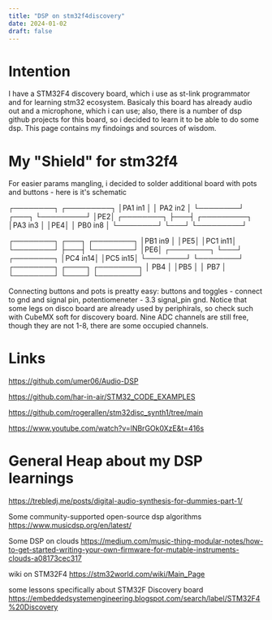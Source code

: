 ```yaml
---
title: "DSP on stm32f4discovery"
date: 2024-01-02
draft: false
---
```


# Intention

I have a STM32F4 discovery board, which i use as st-link programmator and for learning stm32 ecosystem.
Basicaly this board has already audio out and a microphone, which i can use; also, there is a number of dsp github projects for this board, so i decided to learn it to be able to do some dsp. This page contains my findoings and sources of wisdom.

# My "Shield" for stm32f4

For easier params mangling, i decided to solder additional board with pots and buttons - here is it's schematic

┌────────┐        ┌─────────┐
│PA1 in1 │        │ PA2 in2 │
└────────┘  ┌───┐ └─────────┘
            │PE2│
┌────────┐  ├───┤ ┌─────────┐
│PA3 in3 │  │PE4│ │ PB0 in8 │
└────────┘  └───┘ └─────────┘

┌────────┐  ┌───┐ ┌────────┐
│PB1 in9 │  │PE5│ │PC1 in11│
└────────┘  ├───┤ └────────┘
            │PE6│
┌────────┐  └───┘ ┌────────┐
│PC4 in14│        │PC5 in15│
└────────┘        └────────┘
┌────────┐  ┌────┐ ┌────────┐
│  PB4   │  │PB5 │ │  PB7   │
└────────┘  └────┘ └────────┘

Connecting buttons and pots is preatty easy: buttons and toggles - connect to gnd and signal pin, potentiomeneter - 3.3 signal_pin gnd. Notice that some legs on disco board are already used by periphirals, so check such with CubeMX soft for discovery board.
Nine ADC channels are still free, though they are not 1-8, there are some occupied channels.

# Links

https://github.com/umer06/Audio-DSP

https://github.com/har-in-air/STM32_CODE_EXAMPLES

https://github.com/rogerallen/stm32disc_synth1/tree/main

https://www.youtube.com/watch?v=lNBrGOk0XzE&t=416s

# General Heap about my DSP learnings

https://trebledj.me/posts/digital-audio-synthesis-for-dummies-part-1/

Some community-supported open-source dsp algorithms
https://www.musicdsp.org/en/latest/

Some DSP on clouds
https://medium.com/music-thing-modular-notes/how-to-get-started-writing-your-own-firmware-for-mutable-instruments-clouds-a08173cec317

wiki on STM32F4
https://stm32world.com/wiki/Main_Page

some lessons specifically about STM32F Discovery board
https://embeddedsystemengineering.blogspot.com/search/label/STM32F4%20Discovery
